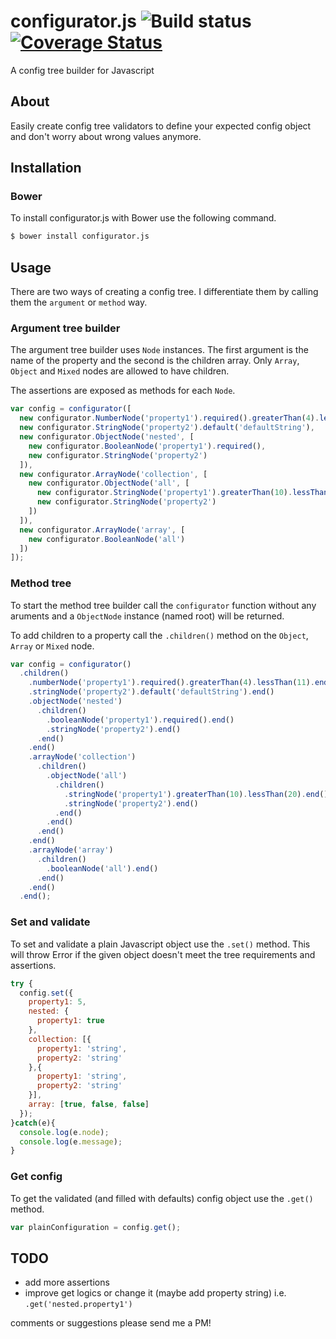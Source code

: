 # configurator.js ![Build status](https://travis-ci.org/ChristiaanScheermeijer/configurator.js.svg) [![Coverage Status](https://img.shields.io/coveralls/ChristiaanScheermeijer/configurator.js.svg)](https://coveralls.io/r/ChristiaanScheermeijer/configurator.js?branch=development)

A config tree builder for Javascript

## About

Easily create config tree validators to define your expected config object and don't worry about wrong values anymore.

## Installation

### Bower

To install configurator.js with Bower use the following command.

```bash
$ bower install configurator.js
```

## Usage

There are two ways of creating a config tree. I differentiate them by calling them the `argument` or `method` way.

### Argument tree builder

The argument tree builder uses `Node` instances. The first argument is the name of the property and the second is the
children array. Only `Array`, `Object` and `Mixed` nodes are allowed to have children.

The assertions are exposed as methods for each `Node`.

```js
var config = configurator([
  new configurator.NumberNode('property1').required().greaterThan(4).lessThan(11),
  new configurator.StringNode('property2').default('defaultString'),
  new configurator.ObjectNode('nested', [
    new configurator.BooleanNode('property1').required(),
    new configurator.StringNode('property2')
  ]),
  new configurator.ArrayNode('collection', [
    new configurator.ObjectNode('all', [
      new configurator.StringNode('property1').greaterThan(10).lessThan(20),
      new configurator.StringNode('property2')
    ])
  ]),
  new configurator.ArrayNode('array', [
    new configurator.BooleanNode('all')
  ])
]);
```

### Method tree

To start the method tree builder call the `configurator` function without any aruments and a `ObjectNode` instance
(named root) will be returned.

To add children to a property call the `.children()` method on the `Object`, `Array` or `Mixed` node.

```js
var config = configurator()
  .children()
    .numberNode('property1').required().greaterThan(4).lessThan(11).end()
    .stringNode('property2').default('defaultString').end()
    .objectNode('nested')
      .children()
        .booleanNode('property1').required().end()
        .stringNode('property2').end()
      .end()
    .end()
    .arrayNode('collection')
      .children()
        .objectNode('all')
          .children()
            .stringNode('property1').greaterThan(10).lessThan(20).end()
            .stringNode('property2').end()
          .end()
        .end()
      .end()
    .end()
    .arrayNode('array')
      .children()
        .booleanNode('all').end()
      .end()
    .end()
  .end();
```

### Set and validate

To set and validate a plain Javascript object use the `.set()` method. This will throw Error if the given object doesn't
meet the tree requirements and assertions.

```js
try {
  config.set({
    property1: 5,
    nested: {
      property1: true
    },
    collection: [{
      property1: 'string',
      property2: 'string'
    },{
      property1: 'string',
      property2: 'string'
    }],
    array: [true, false, false]
  });
}catch(e){
  console.log(e.node);
  console.log(e.message);
}
```

### Get config

To get the validated (and filled with defaults) config object use the `.get()` method.

```js
var plainConfiguration = config.get();
```

## TODO

 - add more assertions
 - improve get logics or change it (maybe add property string) i.e. `.get('nested.property1')`

comments or suggestions please send me a PM!